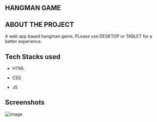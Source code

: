 ## HANGMAN GAME

## ABOUT THE PROJECT

A web app based hangman game, PLease use DESKTOP or TABLET for a better experience.

## Tech Stacks used

- HTML

- CSS
- JS


## Screenshots


![image](https://user-images.githubusercontent.com/82095877/162715021-ffd4415d-4c36-4871-b4eb-04868f3f695b.png)
